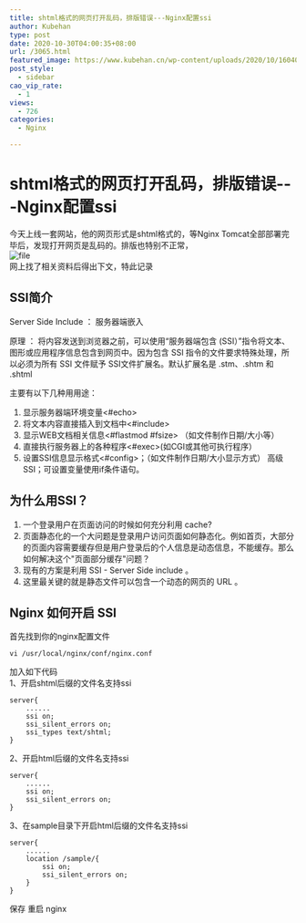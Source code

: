 ```yaml
---
title: shtml格式的网页打开乱码，排版错误---Nginx配置ssi
author: Kubehan
type: post
date: 2020-10-30T04:00:35+08:00
url: /3065.html
featured_image: https://www.kubehan.cn/wp-content/uploads/2020/10/1604029831-a3d10edda3e313b.png
post_style:
  - sidebar
cao_vip_rate:
  - 1
views:
  - 726
categories:
  - Nginx

---
```

# shtml格式的网页打开乱码，排版错误\---Nginx配置ssi

今天上线一套网站，他的网页形式是shtml格式的，等Nginx Tomcat全部部署完毕后，发现打开网页是乱码的。排版也特别不正常，  
<img decoding="async" src="https://www.kubehan.cn/wp-content/uploads/2020/10/1604029831-a3d10edda3e313b.png" alt="file" />  
网上找了相关资料后得出下文，特此记录

## SSI简介

Server Side Include ： 服务器端嵌入

原理 ： 将内容发送到浏览器之前，可以使用“服务器端包含 (SSI）”指令将文本、图形或应用程序信息包含到网页中。因为包含 SSI 指令的文件要求特殊处理，所以必须为所有 SSI 文件赋予 SSI文件扩展名。默认扩展名是 .stm、.shtm 和 .shtml

主要有以下几种用用途：

  1. 显示服务器端环境变量<#echo>
  2. 将文本内容直接插入到文档中<#include>
  3. 显示WEB文档相关信息<#flastmod #fsize> （如文件制作日期/大小等）
  4. 直接执行服务器上的各种程序<#exec>(如CGI或其他可执行程序）
  5. 设置SSI信息显示格式<#config>；（如文件制作日期/大小显示方式） 高级SSI<XSSI>；可设置变量使用if条件语句。

## 为什么用SSI？

  1. 一个登录用户在页面访问的时候如何充分利用 cache?
  2. 页面静态化的一个大问题是登录用户访问页面如何静态化。例如首页，大部分的页面内容需要缓存但是用户登录后的个人信息是动态信息，不能缓存。那么如何解决这个"页面部分缓存"问题？
  3. 现有的方案是利用 SSI - Server Side include 。
  4. 这里最关键的就是静态文件可以包含一个动态的网页的 URL 。

## Nginx 如何开启 SSI

首先找到你的nginx配置文件

<pre><code class="language-bash">vi /usr/local/nginx/conf/nginx.conf</code></pre>

加入如下代码  
1、开启shtml后缀的文件名支持ssi

<pre><code class="language-bash">server{
    ......
    ssi on;
    ssi_silent_errors on;
    ssi_types text/shtml;
}</code></pre>

2、开启html后缀的文件名支持ssi

<pre><code class="language-bash">server{
    ......
    ssi on;
    ssi_silent_errors on;
}</code></pre>

3、在sample目录下开启html后缀的文件名支持ssi

<pre><code class="language-bash">server{
    ......
    location /sample/{
        ssi on;
        ssi_silent_errors on;
    }
}</code></pre>

保存 重启 nginx